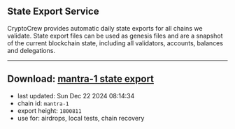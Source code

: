 ## State Export Service
CryptoCrew provides automatic daily state exports for all chains we validate. State export files can be used as genesis files and are a snapshot of the current blockchain state, including all validators, accounts, balances and delegations.

---
**Download: [mantra-1 state export](https://dl-eu2.ccvalidators.com/SERVICE/mantrachain/mantra-1_export_1800811.json)**
---

- last updated: Sun Dec 22 2024 08:14:34
- chain id: `mantra-1`
- export height: `1800811`
- use for: airdrops, local tests, chain recovery
